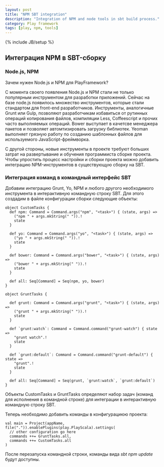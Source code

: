 ```yaml
---
layout: post
title: "NPM SBT integration"
description: "Integration of NPM and node tools in sbt build process."
category: Play framework
tags: [play, npm, tools]
---
```

{% include JB/setup %}

## Интеграция NPM в SBT-сборку

### Node.js, NPM

Зачем нужен Node.js и NPM для PlayFramework?

С момента своего появления Node.js и NPM стали не только популярным инструментом для разработки приложений.
Сейчас на базе node.js появилось множество инструментов, которые стали стандартом для front-end разработчиков.
Инструменты, аналогичные Grunt или Gulp, позволяют разработчикам избавиться от рутинных операций копирования файлов, компиляции Less, Coffeescript и прочих часто выполняемых операций.
Bower выступает в качетсве менеджера пакетов и позволяет автомтизировать загрузку библиотек.
Yeoman выполняет грязную работу по созданию шаблонных файлов для используемого JavaScript-фреймворка.

С другой стороны, новые инструменты в проекте требуют больших затрат на развертывание и обучения программиста сборке проекта.
Чтобы упростить процесс настройки и сборки проекта можно добавить интеграцию NPM-инструментов в существующую сборку на SBT.

### Интеграция команд в командный интерфейс SBT

Добавим интеграцию Grunt, Yo, NPM и любого другого необходимого инструмента в интерактивную командную строку SBT.
Для этого создадим в файле конфигурации сборки следующие объекты:

    object CustomTasks {
      def npm: Command = Command.args("npm", "<task>") { (state, args) =>
        ("npm " + args.mkString(" ")).!
        state
      }

      def yo: Command = Command.args("yo", "<task>") { (state, args) =>
        ("yo " + args.mkString(" ")).!
        state
      }

      def bower: Command = Command.args("bower", "<task>") { (state, args) =>
        ("bower " + args.mkString(" ")).!
        state
      }

      def all: Seq[Command] = Seq(npm, yo, bower)
    }

    object GruntTasks {

      def grunt: Command = Command.args("grunt", "<task>") { (state, args) =>
        ("grunt " + args.mkString(" ")).!
        state
      }

      def `grunt:watch`: Command = Command.command("grunt-watch") { state =>
        "grunt watch".!
        state
      }

      def `grunt:default`: Command = Command.command("grunt-default") { state =>
        "grunt".!
        state
      }

      def all: Seq[Command] = Seq(grunt, `grunt:watch`, `grunt:default`)
    }

Объекты CustomTasks и GruntTasks определяют набор задач (команд для исполнения в командной строке) для интеграции в интерактивную командную строку SBT.

Теперь необходимо добавить команды в конфигурациюю проекта:

    val main = Project(appName, file(".")).enablePlugins(play.PlayScala).settings(
      // other configuration go here
      commands ++= GruntTasks.all,
      commands ++= CustomTasks.all
    )

После перезапуска командной строки, команды вида *sbt npm update* будут доступны.
